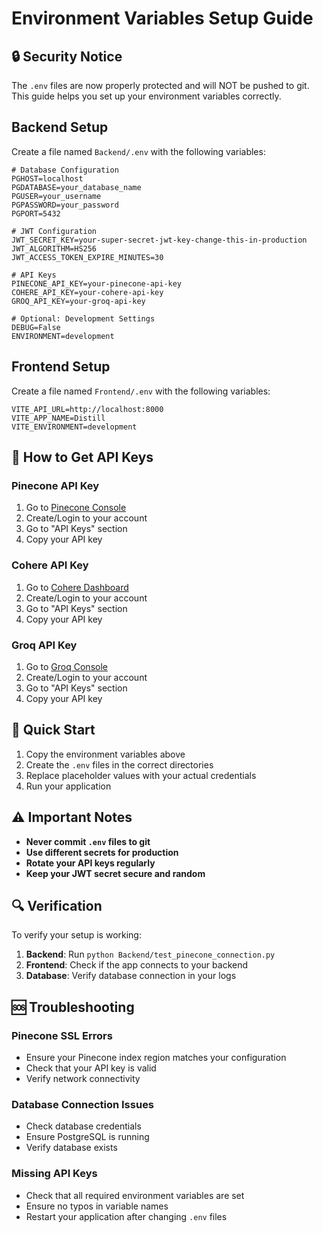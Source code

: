 # Environment Variables Setup Guide

## 🔒 Security Notice
The `.env` files are now properly protected and will NOT be pushed to git. This guide helps you set up your environment variables correctly.

## Backend Setup

Create a file named `Backend/.env` with the following variables:

```env
# Database Configuration
PGHOST=localhost
PGDATABASE=your_database_name
PGUSER=your_username
PGPASSWORD=your_password
PGPORT=5432

# JWT Configuration
JWT_SECRET_KEY=your-super-secret-jwt-key-change-this-in-production
JWT_ALGORITHM=HS256
JWT_ACCESS_TOKEN_EXPIRE_MINUTES=30

# API Keys
PINECONE_API_KEY=your-pinecone-api-key
COHERE_API_KEY=your-cohere-api-key
GROQ_API_KEY=your-groq-api-key

# Optional: Development Settings
DEBUG=False
ENVIRONMENT=development
```

## Frontend Setup

Create a file named `Frontend/.env` with the following variables:

```env
VITE_API_URL=http://localhost:8000
VITE_APP_NAME=Distill
VITE_ENVIRONMENT=development
```

## 🔧 How to Get API Keys

### Pinecone API Key
1. Go to [Pinecone Console](https://app.pinecone.io/)
2. Create/Login to your account
3. Go to "API Keys" section
4. Copy your API key

### Cohere API Key
1. Go to [Cohere Dashboard](https://dashboard.cohere.ai/)
2. Create/Login to your account
3. Go to "API Keys" section
4. Copy your API key

### Groq API Key
1. Go to [Groq Console](https://console.groq.com/)
2. Create/Login to your account
3. Go to "API Keys" section
4. Copy your API key

## 🚀 Quick Start

1. Copy the environment variables above
2. Create the `.env` files in the correct directories
3. Replace placeholder values with your actual credentials
4. Run your application

## ⚠️ Important Notes

- **Never commit `.env` files to git**
- **Use different secrets for production**
- **Rotate your API keys regularly**
- **Keep your JWT secret secure and random**

## 🔍 Verification

To verify your setup is working:

1. **Backend**: Run `python Backend/test_pinecone_connection.py`
2. **Frontend**: Check if the app connects to your backend
3. **Database**: Verify database connection in your logs

## 🆘 Troubleshooting

### Pinecone SSL Errors
- Ensure your Pinecone index region matches your configuration
- Check that your API key is valid
- Verify network connectivity

### Database Connection Issues
- Check database credentials
- Ensure PostgreSQL is running
- Verify database exists

### Missing API Keys
- Check that all required environment variables are set
- Ensure no typos in variable names
- Restart your application after changing `.env` files 